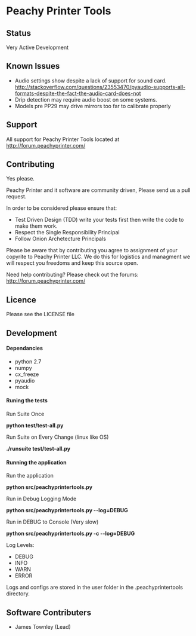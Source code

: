 Peachy Printer Tools
==================

Status
-------------------------

Very Active Development


Known Issues
--------------------------

+ Audio settings show despite a lack of support for sound card. http://stackoverflow.com/questions/23553470/pyaudio-supports-all-formats-despite-the-fact-the-audio-card-does-not
+ Drip detection may require audio boost on some systems.
+ Models pre PP29 may drive mirrors too far to calibrate properly



Support
--------------------------

All support for Peachy Printer Tools located at http://forum.peachyprinter.com/


Contributing 
--------------------------

Yes please. 

Peachy Printer and it software are community driven, Please send us a pull request.

In order to be considered please ensure that:
+ Test Driven Design (TDD) write your tests first then write the code to make them work.
+ Respect the Single Responsibility Principal
+ Follow Onion Archetecture Principals

Please be aware that by contributing you agree to assignment of your copyrite to Peachy Printer LLC. We do this for logistics and managment we will respect you freedoms and keep this source open.

Need help contributing? Please check out the forums: http://forum.peachyprinter.com/


Licence
---------------------------

Please see the LICENSE file


Development 
--------------------------
#### Dependancies

+ python 2.7
+ numpy
+ cx_freeze
+ pyaudio
+ mock

#### Runing the tests

Run Suite Once

**python test/test-all.py**

Run Suite on Every Change (linux like OS)

**./runsuite test/test-all.py**

#### Running the application 

Run the application

**python src/peachyprintertools.py**

Run in Debug Logging Mode

**python src/peachyprintertools.py --log=DEBUG**

Run in DEBUG to Console (Very slow)

**python src/peachyprintertools.py -c --log=DEBUG**

Log Levels:
+ DEBUG
+ INFO
+ WARN
+ ERROR

Logs and configs are stored in the user folder in the .peachyprintertools directory.


Software Contributers
--------------------------

+ James Townley (Lead)
